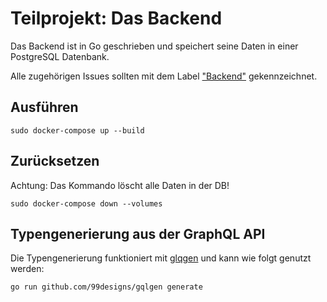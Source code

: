 # Teilprojekt: Das Backend

Das Backend ist in Go geschrieben und speichert seine Daten in einer PostgreSQL Datenbank.

Alle zugehörigen Issues sollten mit dem Label ["Backend"](https://github.com/christian-heusel/explorer-app/labels/Backend) gekennzeichnet.

## Ausführen

```
sudo docker-compose up --build
```

## Zurücksetzen 
Achtung: Das Kommando löscht alle Daten in der DB!
```
sudo docker-compose down --volumes
```

## Typengenerierung aus der GraphQL API
Die Typengenerierung funktioniert mit [glqgen](https://github.com/99designs/gqlgen) und kann wie folgt genutzt werden:

```
go run github.com/99designs/gqlgen generate
```